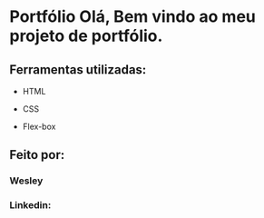 
# Portfólio Olá, Bem vindo ao meu projeto de portfólio.


## Ferramentas utilizadas:

* HTML

* CSS

* Flex-box

## Feito por:

### Wesley 

### Linkedin: 
